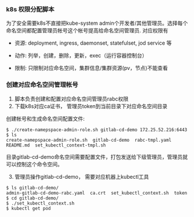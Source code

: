### k8s 权限分配脚本

   为了安全需要k8s不直接把kube-system admin个开发者/其他管理员。选择每个命名空间都配置管理员帐号这个帐号提高给命名空间管理员. 对应权限有

 - 资源: deployment, ingress, daemonset, statefulset, jod service 等

 - 动作: 列举，创建，删除，更新，exec（运行容器控制台）

 - 限制: 只限制对应命名空间，集群信息/集群资源(pv，节点)不能查看

### 创建对应命名空间管理帐号

1. 脚本负责创建和配置对应命名空间管理员rabc权限
2. 下载k8s对应ca证书， 管理员token到当前目录下对应命名空间目录

创建帐号和生成命名空间配置文件:
```
$ ./create-namepspace-admin-role.sh gitlab-cd-demo 172.25.52.216:6443
$ ls
create-namepspace-admin-role.sh  gitlab-cd-demo  rabc-tmpl.yaml  README.md  set_kubectl_context-tmpl.sh
```

目录gitlab-cd-demo命名空间需要配置文件，打包发送给下级管理员，管理员就可以控制这个命令空间。

3. 管理员操作gitlab-cd-demo， 需要对应机器上kubectl工具
```
$ ls gitlab-cd-demo/
admin-gitlab-cd-demo-rabc.yaml  ca.crt  set_kubectl_context.sh  token
$ cd gitlab-cd-demo/
$ ./set_kubectl_context.sh
$ kubectl get pod
```
